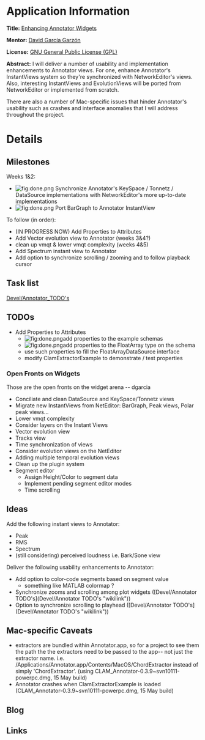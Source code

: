 Application Information
=======================

**Title:** [Enhancing Annotator Widgets](http://code.google.com/soc/clam/appinfo.html?csaid=329AA0BD89715E67)

**Mentor:** [David García Garzón](http://vokicodder.blogspot.com/)

**License:** [GNU General Public License (GPL)](http://creativecommons.org/licenses/GPL/2.0/)

**Abstract:**
I will deliver a number of usability and implementation enhancements to Annotator views. For one, enhance Annotator's InstantViews system so they're synchronized with NetworkEditor's views. Also, interesting InstantViews and EvolutionViews will be ported from NetworkEditor or implemented from scratch.

There are also a number of Mac-specific issues that hinder Annotator's usability such as crashes and interface anomalies that I will address throughout the project.

Details
=======

Milestones
----------

Weeks 1&2:

-   ![](done.png "fig:done.png") Synchronize Annotator's KeySpace / Tonnetz / DataSource implementations with NetworkEditor's more up-to-date implementations
-   ![](done.png "fig:done.png") Port BarGraph to Annotator InstantView

To follow (in order):

-   (IN PROGRESS NOW) Add Properties to Attributes
-   Add Vector evolution view to Annotator (weeks 3&4?)
-   clean up vmqt & lower vmqt complexity (weeks 4&5)
-   Add Spectrum instant view to Annotator
-   Add option to synchronize scrolling / zooming and to follow playback cursor

Task list
---------

[Devel/Annotator\_TODO's](Devel/Annotator_TODO's "wikilink")

TODOs
-----

-   Add Properties to Attributes
    -   ![](done.png "fig:done.png")add properties to the example schemas
    -   ![](done.png "fig:done.png")add properties to the FloatArray type on the schema
    -   use such properties to fill the FloatArrayDataSource interface
    -   modify ClamExtractorExample to demonstrate / test properties

### Open Fronts on Widgets

Those are the open fronts on the widget arena -- dgarcia

-   Conciliate and clean DataSource and KeySpace/Tonnetz views
-   Migrate new InstantViews from NetEditor: BarGraph, Peak views, Polar peak views...
-   Lower vmqt complexity
-   Consider layers on the Instant Views
-   Vector evolution view
-   Tracks view
-   Time synchronization of views
-   Consider evolution views on the NetEditor
-   Adding multiple temporal evolution views
-   Clean up the plugin system
-   Segment editor
    -   Assign Height/Color to segment data
    -   Implement pending segment editor modes
    -   Time scrolling

Ideas
-----

Add the following instant views to Annotator:

-   Peak
-   RMS
-   Spectrum
-   (still considering) perceived loudness i.e. Bark/Sone view

Deliver the following usability enhancements to Annotator:

-   Add option to color-code segments based on segment value
    -   something like MATLAB colormap ?
-   Synchronize zooms and scrolling among plot widgets ([Devel/Annotator TODO's](Devel/Annotator TODO's "wikilink"))
-   Option to synchronize scrolling to playhead ([Devel/Annotator TODO's](Devel/Annotator TODO's "wikilink"))

Mac-specific Caveats
--------------------

-   extractors are bundled within Annotator.app, so for a project to see them the path the the extractors need to be passed to the app-- not just the extractor name. i.e. /Applications/Annotator.app/Contents/MacOS/ChordExtractor instead of simply 'ChordExtractor'. (using CLAM\_Annotator-0.3.9\~svn10111-powerpc.dmg, 15 May build)
-   Annotator crashes when ClamExtractorExample is loaded (CLAM\_Annotator-0.3.9\~svn10111-powerpc.dmg, 15 May build)

Blog
----

Links
-----
